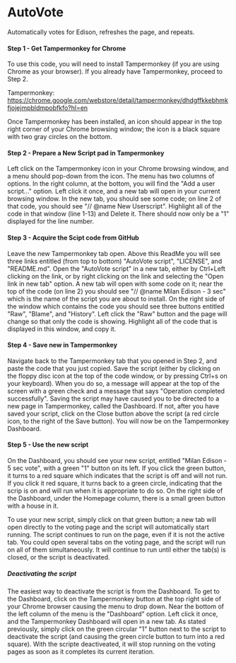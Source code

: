 # AutoVote
Automatically votes for Edison, refreshes the page, and repeats.


#### Step 1 - Get Tampermonkey for Chrome
To use this code, you will need to install Tampermonkey (if you are using Chrome as your browser). If you already have Tampermonkey, proceed to Step 2.

Tampermonkey: https://chrome.google.com/webstore/detail/tampermonkey/dhdgffkkebhmkfjojejmpbldmpobfkfo?hl=en

Once Tampermonkey has been installed, an icon should appear in the top right corner of your Chrome browsing window; the icon is a black square with two gray circles on the bottom.

#### Step 2 - Prepare a New Script pad in Tampermonkey
Left click on the Tampermonkey icon in your Chrome browsing window, and a menu should pop-down from the icon. The menu has two columns of options. In the right column, at the bottom, you will find the "Add a user script..." option. Left click it once, and a new tab will open in your current browsing window. In the new tab, you should see some code; on line 2 of that code, you should see 
"// @name    New Userscript". Highlight all of the code in that window (line 1-13) and Delete it. There should now only be a "1" displayed for the line number.

#### Step 3 - Acquire the Scipt code from GitHub
Leave the new Tampermonkey tab open. Above this ReadMe you will see three links entitled (from top to bottom) "AutoVote script", "LICENSE", and "README.md". Open the "AutoVote script" in a new tab, either by Ctrl+Left clicking on the link, or by right clicking on the link and selecting the "Open link in new tab" option. A new tab will open with some code on it; near the top of the code (on line 2) you should see "// @name   Milan Edison - 3 sec" which is the name of the script you are about to install. On the right side of the window which contains the code you should see three buttons entitled "Raw", "Blame", and "History". Left click the "Raw" button and the page will change so that only the code is showing. Highlight all of the code that is displayed in this window, and copy it. 

#### Step 4 - Save new  in Tampermonkey
Navigate back to the Tampermonkey tab that you opened in Step 2, and paste the code that you just copied. Save the script (either by clicking on the floppy disc icon at the top of the code window, or by pressing Ctrl+s on your keyboard). When you do so, a message will appear at the top of the screen with a green check and a message that says "Operation completed successfully". Saving the script may have caused you to be directed to a new page in Tampermonkey, called the Dashboard. If not, after you have saved your script, click on the Close button above the script (a red circle icon, to the right of the Save button). You will now be on the Tampermonkey Dashboard.

#### Step 5 - Use the new script
On the Dashboard, you should see your new script, entitled "Milan Edison - 5 sec vote", with a green "1" button on its left. If you click the green button, it turns to a red square which indicates that the script is off and will not run. If you click it red square, it turns back to a green circle, indicating that the scrip is on and will run when it is appropriate to do so. On the right side of the Dashboard, under the Homepage column, there is a small green button with a house in it. 

To use your new script, simply click on that green button; a new tab will open directly to the voting page and the script will automatically start running. The script continues to run on the page, even if it is not the active tab. You could open several tabs on the voting page, and the script will run on all of them simultaneously. It will continue to run until either the tab(s) is closed, or the script is deactivated.

##### Deactivating the script
The easiest way to deactivate the script is from the Dashboard. To get to the Dashboard, click on the Tampermonkey button at the top right side of your Chrome browser causing the menu to drop down. Near the bottom of the left column of the menu is the "Dashboard" option. Left click it once, and the Tampermonkey Dashboard will open in a new tab. As stated previously, simply click on the green circular "1" button next to the script to deactivate the script (and causing the green circle button to turn into a red square). With the scripte deactiveated, it will stop running on the voting pages as soon as it completes its current iteration.

